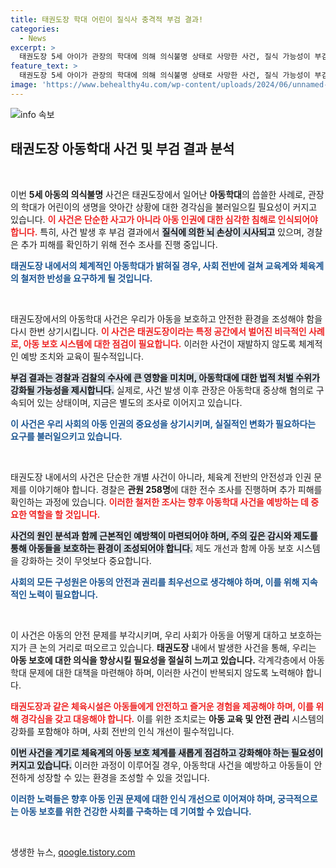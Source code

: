 ```yaml
---
title: 태권도장 학대 어린이 질식사 충격적 부검 결과!
categories:
  - News
excerpt: >
  태권도장 5세 아이가 관장의 학대에 의해 의식불명 상태로 사망한 사건, 질식 가능성이 부검 결과로 드러났다. 경찰은 추가 피해를 조사 중이며 관장은 아동학대 치사 혐의로 구속됐다. 이 사건의 전말은 충격적이다! 클릭하고 더 알아보세요!
feature_text: >
  태권도장 5세 아이가 관장의 학대에 의해 의식불명 상태로 사망한 사건, 질식 가능성이 부검 결과로 드러났다. 경찰은 추가 피해를 조사 중이며 관장은 아동학대 치사 혐의로 구속됐다. 이 사건의 전말은 충격적이다! 클릭하고 더 알아보세요!
image: 'https://www.behealthy4u.com/wp-content/uploads/2024/06/unnamed-file.png'
---
```


<p><img src="https://www.behealthy4u.com/wp-content/uploads/2024/06/unnamed-file.png" alt="info 속보" /></p>

<h2 data-ke-size="size26">태권도장 아동학대 사건 및 부검 결과 분석</h2>

<p data-ke-size="size16">&nbsp;</p>

<p>이번 <b>5세 아동의 의식불명</b> 사건은 태권도장에서 일어난 <b>아동학대</b>의 씁쓸한 사례로, 관장의 학대가 어린이의 생명을 앗아간 상황에 대한 경각심을 불러일으킬 필요성이 커지고 있습니다. <b><span style="color: #ee2323;">이 사건은 단순한 사고가 아니라 아동 인권에 대한 심각한 침해로 인식되어야 합니다.</span></b> 특히, 사건 발생 후 부검 결과에서 <b><span style="background-color: #21538527;">질식에 의한 뇌 손상이 시사되고</span></b> 있으며, 경찰은 추가 피해를 확인하기 위해 전수 조사를 진행 중입니다. </p>

<p><b><span style="color: #1a5490;">태권도장 내에서의 체계적인 아동학대가 밝혀질 경우, 사회 전반에 걸쳐 교육계와 체육계의 철저한 반성을 요구하게 될 것입니다.</span></b></p>

<p data-ke-size="size16">&nbsp;</p>

<p>태권도장에서의 아동학대 사건은 우리가 아동을 보호하고 안전한 환경을 조성해야 함을 다시 한번 상기시킵니다. <b><span style="color: #ee2323;">이 사건은 태권도장이라는 특정 공간에서 벌어진 비극적인 사례로, 아동 보호 시스템에 대한 점검이 필요합니다.</span></b> 이러한 사건이 재발하지 않도록 체계적인 예방 조치와 교육이 필수적입니다.</p>

<p><b><span style="background-color: #21538527;">부검 결과는 경찰과 검찰의 수사에 큰 영향을 미치며, 아동학대에 대한 법적 처벌 수위가 강화될 가능성을 제시합니다.</span></b> 실제로, 사건 발생 이후 관장은 아동학대 중상해 혐의로 구속되어 있는 상태이며, 지금은 별도의 조사로 이어지고 있습니다.</p>

<p><b><span style="color: #1a5490;">이 사건은 우리 사회의 아동 인권의 중요성을 상기시키며, 실질적인 변화가 필요하다는 요구를 불러일으키고 있습니다.</span></b></p>

<p data-ke-size="size16">&nbsp;</p>

<p>태권도장 내에서의 사건은 단순한 개별 사건이 아니라, 체육계 전반의 안전성과 인권 문제를 이야기해야 합니다. 경찰은 <b>관원 258명</b>에 대한 전수 조사를 진행하며 추가 피해를 확인하는 과정에 있습니다. <b><span style="color: #ee2323;">이러한 철저한 조사는 향후 아동학대 사건을 예방하는 데 중요한 역할을 할 것입니다.</span></b></p>

<p><b><span style="background-color: #21538527;">사건의 원인 분석과 함께 근본적인 예방책이 마련되어야 하며, 주의 깊은 감시와 제도를 통해 아동들을 보호하는 환경이 조성되어야 합니다.</span></b> 제도 개선과 함께 아동 보호 시스템을 강화하는 것이 무엇보다 중요합니다.</p>

<p><b><span style="color: #1a5490;">사회의 모든 구성원은 아동의 안전과 권리를 최우선으로 생각해야 하며, 이를 위해 지속적인 노력이 필요합니다.</span></b></p>

<p data-ke-size="size16">&nbsp;</p>

<p>이 사건은 아동의 안전 문제를 부각시키며, 우리 사회가 아동을 어떻게 대하고 보호하는지가 큰 논의 거리로 떠오르고 있습니다. <b>태권도장</b> 내에서 발생한 사건을 통해, 우리는 <b>아동 보호에 대한 의식을 향상시킬 필요성을 절실히 느끼고 있습니다.</b> 각계각층에서 아동학대 문제에 대한 대책을 마련해야 하며, 이러한 사건이 반복되지 않도록 노력해야 합니다.</p>

<p><b><span style="color: #ee2323;">태권도장과 같은 체육시설은 아동들에게 안전하고 즐거운 경험을 제공해야 하며, 이를 위해 경각심을 갖고 대응해야 합니다.</span></b> 이를 위한 조치로는 <b>아동 교육 및 안전 관리</b> 시스템의 강화를 포함해야 하며, 사회 전반의 인식 개선이 필수적입니다.</p>

<p><b><span style="background-color: #21538527;">이번 사건을 계기로 체육계의 아동 보호 체계를 새롭게 점검하고 강화해야 하는 필요성이 커지고 있습니다.</span></b> 이러한 과정이 이루어질 경우, 아동학대 사건을 예방하고 아동들이 안전하게 성장할 수 있는 환경을 조성할 수 있을 것입니다.</p>

<p><b><span style="color: #1a5490;">이러한 노력들은 향후 아동 인권 문제에 대한 인식 개선으로 이어져야 하며, 궁극적으로는 아동 보호를 위한 건강한 사회를 구축하는 데 기여할 수 있습니다.</span></b> </p>

<p data-ke-size="size16">&nbsp;</p>
생생한 뉴스, <a href="https://qoogle.tistory.com" rel="dofollow">qoogle.tistory.com</a>


